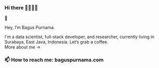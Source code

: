 ### Hi there 👋👋👋😜

👾

Hey, I’m Bagus Purnama.

I'm a data scientist, full-stack developer, and researcher, currently living in Surabaya, East Java, Indonesia. Let’s grab a coffee.
<br>
<a url="#">More about me →</a>

### 📫 How to reach me: baguspurnama.com

<!--
**baguspurnama98/baguspurnama98** is a ✨ _special_ ✨ repository because its `README.md` (this file) appears on your GitHub profile.

Here are some ideas to get you started:

- 🔭 I’m currently working on ...
- 🌱 I’m currently learning ...
- 👯 I’m looking to collaborate on ...
- 🤔 I’m looking for help with ...
- 💬 Ask me about ...
- 📫 How to reach me: ...
- 😄 Pronouns: ...
- ⚡ Fun fact: ...
👾

Hey, I’m Brian.

I’m a product designer, podcaster, and writer, currently living in San Francisco. Right now I’m building native mobile apps at GitHub. Let’s grab a coffee.

More about me →
My personal website
@brian_lovin on Twitter →
-->
